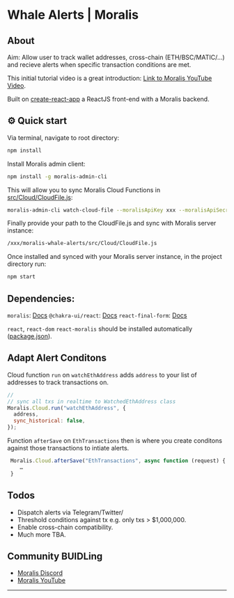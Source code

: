 # Whale Alerts | Moralis

## About

Aim: Allow user to track wallet addresses, cross-chain (ETH/BSC/MATIC/…) and recieve alerts when specific transaction conditions are met.

This initial tutorial video is a great introduction: [Link to Moralis YouTube Video](https://youtu.be/-M1GR45GykQ).

Built on [create-react-app](https://reactjs.org/docs/create-a-new-react-app.html) a ReactJS front-end with a Moralis backend.

## ⚙️ Quick start

Via terminal, navigate to root directory:

```sh
npm install

```

Install Moralis admin client:

```sh
npm install -g moralis-admin-cli

```

This will allow you to sync Moralis Cloud Functions in [src/Cloud/CloudFile.js](CloudFile.js):

```sh
moralis-admin-cli watch-cloud-file --moralisApiKey xxx --moralisApiSecret xxx --moralisSubdomain xxx.moralisweb3.com --autoSave 1 --moralisCloudfolder /xxx/moralis-whale-alerts/src/Cloud

```

Finally provide your path to the CloudFile.js and sync with Moralis server instance:

```sh
/xxx/moralis-whale-alerts/src/Cloud/CloudFile.js

```

Once installed and synced with your Moralis server instance, in the project directory run:

```sh
npm start

```

## Dependencies:

`moralis`: [Docs](https://docs.moralis.io/)
`@chakra-ui/react`: [Docs](https://chakra-ui.com/docs/getting-started)
`react-final-form`: [Docs](https://final-form.org/docs/final-form/getting-started)

`react`, `react-dom` `react-moralis` should be installed automatically ([package.json](./package.json)).

## Adapt Alert Conditons

Cloud function `run` on `watchEthAddress` adds `address` to your list of addresses to track transactions on.

```javascript
//
// sync all txs in realtime to WatchedEthAddress class
Moralis.Cloud.run("watchEthAddress", {
  address,
  sync_historical: false,
});
```

Function `afterSave` on `EthTransactions` then is where you create conditons against those transactions to intiate alerts.

```javascript
 Moralis.Cloud.afterSave("EthTransactions", async function (request) {
    …
 }
```

## Todos

- Dispatch alerts via Telegram/Twitter/
- Threshold conditions against tx e.g. only txs > $1,000,000.
- Enable cross-chain compatibility.
- Much more TBA.

## Community BUIDLing

- [Moralis Discord](https://discord.com/channels/819584798443569182)
- [Moralis YouTube](https://www.youtube.com/channel/UCgWS9Q3P5AxCWyQLT2kQhBw)

---
